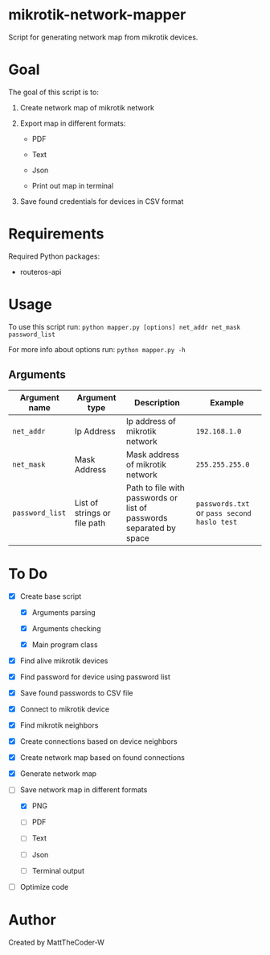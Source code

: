 # mikrotik-network-mapper
Script for generating network map from mikrotik devices.

# Goal

The goal of this script is to:

1. Create network map of mikrotik network

2. Export map in different formats:

    * PDF

    * Text

    * Json

    * Print out map in terminal

3. Save found credentials for devices in CSV format

# Requirements

Required Python packages:

* routeros-api

# Usage

To use this script run: `python mapper.py [options] net_addr net_mask password_list`

For more info about options run: `python mapper.py -h`

## Arguments

Argument name | Argument type | Description | Example
------------- | ------------- | ----------- | -------
`net_addr`    | Ip Address    | Ip address of mikrotik network | `192.168.1.0`
`net_mask`    | Mask Address  | Mask address of mikrotik network | `255.255.255.0`
`password_list` | List of strings or file path | Path to file with passwords or list of passwords separated by space | `passwords.txt` or `pass second haslo test`

# To Do

- [x] Create base script

    - [x] Arguments parsing

    - [x] Arguments checking

    - [x] Main program class

- [x] Find alive mikrotik devices

- [x] Find password for device using password list

- [x] Save found passwords to CSV file

- [x] Connect to mikrotik device

- [x] Find mikrotik neighbors

- [x] Create connections based on device neighbors

- [x] Create network map based on found connections

- [x] Generate network map

- [ ] Save network map in different formats

    - [x] PNG

    - [ ] PDF

    - [ ] Text

    - [ ] Json

    - [ ] Terminal output

- [ ] Optimize code

# Author

Created by MattTheCoder-W
